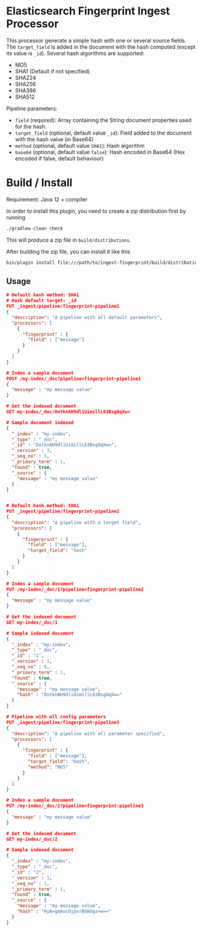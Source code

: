 # Elasticsearch Fingerprint Ingest Processor

This processor generate a simple hash with one or several source fields.
The `target_field` is added in the document with the hash computed (except its value is `_id`).
Several hash algorithms are supported:

- MD5
- SHA1 (Default if not specified)
- SHA224
- SHA256
- SHA386
- SHA512

Pipeline parameters:

- `field` (required): Array containing the String document properties used for the hash.
- `target_field` (optional, default value `_id`): Field added to the document with the hash value (in Base64)
- `method` (optional, default value `SHA1`): Hash algorithm 
- `base64` (optional, default value `false`): Hash encoded in Base64 (Hex encoded if false, default behaviour)

# Build / Install

Requirement: Java 12 + compiler

In order to install this plugin, you need to create a zip distribution first by running

```bash
./gradlew clean check
```

This will produce a zip file in `build/distributions`.

After building the zip file, you can install it like this

```bash
bin/plugin install file:///path/to/ingest-fingerprint/build/distribution/ingest-fingerprint-7.3.2.0.zip
```

## Usage

```json
# Default hash method: SHA1
# Hash default target: _id
PUT _ingest/pipeline/fingerprint-pipeline1
{
  "description": "A pipeline with all default parameters",
  "processors": [
    {
      "fingerprint" : {
        "field" : ["message"]
      }
    }
  ]
}

# Index a sample document
POST /my-index/_doc?pipeline=fingerprint-pipeline1
{
  "message" : "my message value"
}

# Get the indexed document
GET my-index/_doc/DotknAH9dliUimillL63BsgOqXw=

# Sample document indexed
{
  "_index" : "my-index",
  "_type" : "_doc",
  "_id" : "DotknAH9dliUimillL63BsgOqXw=",
  "_version" : 3,
  "_seq_no" : 5,
  "_primary_term" : 1,
  "found" : true,
  "_source" : {
    "message" : "my message value"
  }
}


# Default hash method: SHA1
PUT _ingest/pipeline/fingerprint-pipeline2
{
  "description": "A pipeline with a target field",
  "processors": [
    {
      "fingerprint" : {
        "field" : ["message"],
        "target_field": "hash"
      }
    }
  ]
}

# Index a sample document
PUT /my-index/_doc/1?pipeline=fingerprint-pipeline2
{
  "message" : "my message value"
}

# Get the indexed document
GET my-index/_doc/1

# Sample indexed document
{
  "_index" : "my-index",
  "_type" : "_doc",
  "_id" : "1",
  "_version" : 1,
  "_seq_no" : 0,
  "_primary_term" : 1,
  "found" : true,
  "_source" : {
    "message" : "my message value",
    "hash" : "DotknAH9dliUimillL63BsgOqXw="
  }
}

# Pipeline with all config parameters
PUT _ingest/pipeline/fingerprint-pipeline3
{
  "description": "A pipeline with all parameter specified",
  "processors": [
    {
      "fingerprint" : {
        "field" : ["message"],
        "target_field": "hash",
        "method": "MD5"
      }
    }
  ]
}

# Index a sample document
PUT /my-index/_doc/2?pipeline=fingerprint-pipeline3
{
  "message" : "my message value"
}

# Get the indexed document
GET my-index/_doc/2

# Sample indexed document
{
  "_index" : "my-index",
  "_type" : "_doc",
  "_id" : "2",
  "_version" : 1,
  "_seq_no" : 1,
  "_primary_term" : 1,
  "found" : true,
  "_source" : {
    "message" : "my message value",
    "hash" : "HyA+gmAocOjpxrBGBGgz+w=="
  }
}
```

